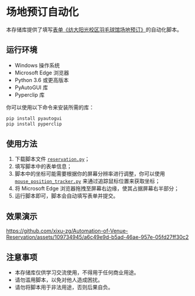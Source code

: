 # 场地预订自动化

本存储库提供了填写[表单《纺大阳光校区羽毛球馆场地预订》](https://www.chaojibiaodan.com/form/1d1u2Nk8)的自动化脚本。

## 运行环境

- Windows 操作系统
- Microsoft Edge 浏览器
- Python 3.6 或更高版本
- PyAutoGUI 库
- Pyperclip 库

你可以使用以下命令来安装所需的库：

```bash
pip install pyautogui
pip install pyperclip
```

## 使用方法

1. 下载脚本文件 [`reservation.py`](https://github.com/xixu-zg/Automation-of-Venue-Reservation/blob/main/reservation.py)；
2. 填写脚本中的表单信息；
3. 脚本中的坐标可能需要根据你的屏幕分辨率进行调整，你可以使用 [`mouse_position_tracker.py`](https://github.com/xixu-zg/Automation-of-Venue-Reservation/blob/main/mouse_position_tracker.py) 来通过追踪鼠标位置来获取坐标；
4. 将 Microsoft Edge 浏览器拖拽至屏幕右边缘，使其占据屏幕右半部分；
5. 运行脚本即可，脚本会自动填写表单并提交。

## 效果演示

https://github.com/xixu-zg/Automation-of-Venue-Reservation/assets/109734945/a6c49e9d-b5ad-46ae-957e-05fd27ff30c2

## 注意事项

- 本存储库仅供学习交流使用，不得用于任何商业用途。
- 请勿滥用脚本，以免对他人造成困扰。
- 请勿将脚本用于非法用途，否则后果自负。
